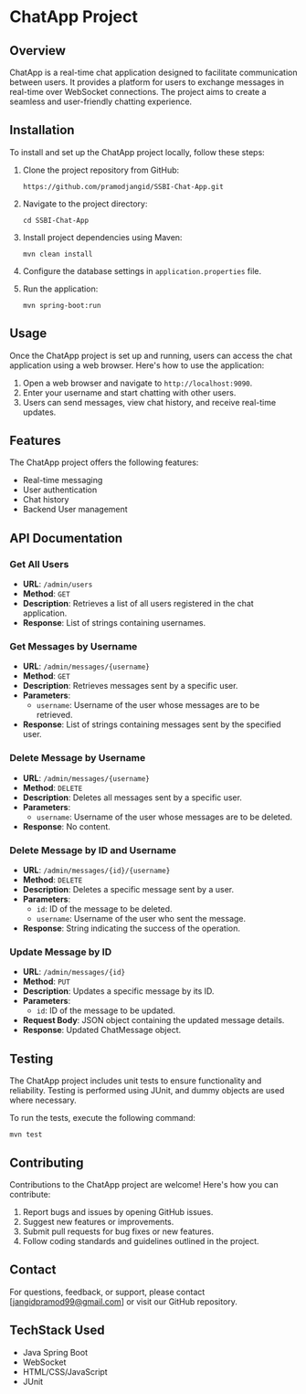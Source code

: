 # ChatApp Project

## Overview

ChatApp is a real-time chat application designed to facilitate communication between users. It provides a platform for users to exchange messages in real-time over WebSocket connections. The project aims to create a seamless and user-friendly chatting experience.

## Installation

To install and set up the ChatApp project locally, follow these steps:

1. Clone the project repository from GitHub:
   ```
   https://github.com/pramodjangid/SSBI-Chat-App.git
   ```

2. Navigate to the project directory:
   ```
   cd SSBI-Chat-App
   ```

3. Install project dependencies using Maven:
   ```
   mvn clean install
   ```

4. Configure the database settings in `application.properties` file.

5. Run the application:
   ```
   mvn spring-boot:run
   ```

## Usage

Once the ChatApp project is set up and running, users can access the chat application using a web browser. Here's how to use the application:

1. Open a web browser and navigate to `http://localhost:9090`.
2. Enter your username and start chatting with other users.
3. Users can send messages, view chat history, and receive real-time updates.

## Features

The ChatApp project offers the following features:

- Real-time messaging
- User authentication
- Chat history
- Backend User management

## API Documentation

### Get All Users

- **URL**: `/admin/users`
- **Method**: `GET`
- **Description**: Retrieves a list of all users registered in the chat application.
- **Response**: List of strings containing usernames.

### Get Messages by Username

- **URL**: `/admin/messages/{username}`
- **Method**: `GET`
- **Description**: Retrieves messages sent by a specific user.
- **Parameters**: 
  - `username`: Username of the user whose messages are to be retrieved.
- **Response**: List of strings containing messages sent by the specified user.

### Delete Message by Username

- **URL**: `/admin/messages/{username}`
- **Method**: `DELETE`
- **Description**: Deletes all messages sent by a specific user.
- **Parameters**:
  - `username`: Username of the user whose messages are to be deleted.
- **Response**: No content.

### Delete Message by ID and Username

- **URL**: `/admin/messages/{id}/{username}`
- **Method**: `DELETE`
- **Description**: Deletes a specific message sent by a user.
- **Parameters**:
  - `id`: ID of the message to be deleted.
  - `username`: Username of the user who sent the message.
- **Response**: String indicating the success of the operation.

### Update Message by ID

- **URL**: `/admin/messages/{id}`
- **Method**: `PUT`
- **Description**: Updates a specific message by its ID.
- **Parameters**:
  - `id`: ID of the message to be updated.
- **Request Body**: JSON object containing the updated message details.
- **Response**: Updated ChatMessage object.

## Testing

The ChatApp project includes unit tests to ensure functionality and reliability. Testing is performed using JUnit, and dummy objects are used where necessary.

To run the tests, execute the following command:
```
mvn test
```

## Contributing

Contributions to the ChatApp project are welcome! Here's how you can contribute:

1. Report bugs and issues by opening GitHub issues.
2. Suggest new features or improvements.
3. Submit pull requests for bug fixes or new features.
4. Follow coding standards and guidelines outlined in the project.


## Contact

For questions, feedback, or support, please contact [jangidpramod99@gmail.com] or visit our GitHub repository.

## TechStack Used

- Java Spring Boot
- WebSocket
- HTML/CSS/JavaScript
- JUnit
